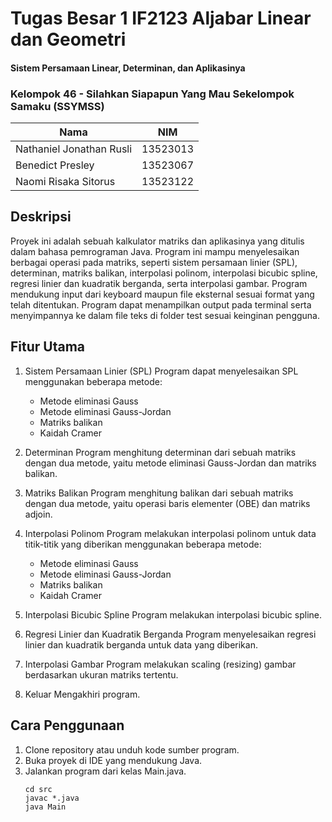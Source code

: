 # Tugas Besar 1 IF2123 Aljabar Linear dan Geometri
#### Sistem Persamaan Linear, Determinan, dan Aplikasinya

### Kelompok 46 - Silahkan Siapapun Yang Mau Sekelompok Samaku (SSYMSS)
| Nama | NIM |
|----------|----------|
| Nathaniel Jonathan Rusli | 13523013 |
| Benedict Presley | 13523067 | 
| Naomi Risaka Sitorus | 13523122 | 

## Deskripsi
Proyek ini adalah sebuah kalkulator matriks dan aplikasinya yang ditulis dalam bahasa pemrograman Java. Program ini mampu menyelesaikan berbagai operasi pada matriks, seperti sistem persamaan linier (SPL), determinan, matriks balikan, interpolasi polinom, interpolasi bicubic spline, regresi linier dan kuadratik berganda, serta interpolasi gambar. Program mendukung input dari keyboard maupun file eksternal sesuai format yang telah ditentukan. Program dapat menampilkan output pada terminal serta menyimpannya ke dalam file teks di folder test sesuai keinginan pengguna.

## Fitur Utama
1. Sistem Persamaan Linier (SPL)
   Program dapat menyelesaikan SPL menggunakan beberapa metode:
   - Metode eliminasi Gauss
   - Metode eliminasi Gauss-Jordan
   - Matriks balikan
   - Kaidah Cramer
     
2. Determinan
   Program menghitung determinan dari sebuah matriks dengan dua metode, yaitu metode eliminasi Gauss-Jordan dan matriks balikan.

3. Matriks Balikan
   Program menghitung balikan dari sebuah matriks dengan dua metode, yaitu operasi baris elementer (OBE) dan matriks adjoin.

4. Interpolasi Polinom
   Program melakukan interpolasi polinom untuk data titik-titik yang diberikan menggunakan beberapa metode:
   - Metode eliminasi Gauss
   - Metode eliminasi Gauss-Jordan
   - Matriks balikan
   - Kaidah Cramer
     
6. Interpolasi Bicubic Spline
   Program melakukan interpolasi bicubic spline.

7. Regresi Linier dan Kuadratik Berganda
   Program menyelesaikan regresi linier dan kuadratik berganda untuk data yang diberikan.

8. Interpolasi Gambar
   Program melakukan scaling (resizing) gambar berdasarkan ukuran matriks tertentu.

9. Keluar
   Mengakhiri program.

## Cara Penggunaan
1. Clone repository atau unduh kode sumber program.
2. Buka proyek di IDE yang mendukung Java.
3. Jalankan program dari kelas Main.java.
   ```
   cd src
   javac *.java
   java Main
